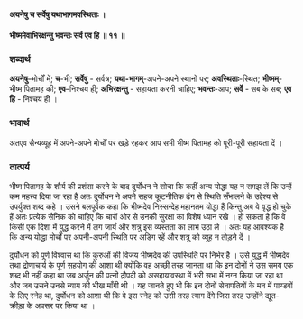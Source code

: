 #### अयनेषु च सर्वेषु यथाभागमवस्थिताः ।
#### भीष्ममेवाभिरक्षन्तु भवन्तः सर्व एव हि ॥ ११ ॥

### शब्दार्थ

**अयनेषु**–मोर्चों में; **च**-भी; **सर्वेषु** - सर्वत्र; **यथा-भागम्**-अपने-अपने स्थानों पर; **अवस्थिताः**-स्थित; **भीष्मम्**- भीष्म पितामह की; **एव**–निश्चय ही; **अभिरक्षन्तु** - सहायता करनी चाहिए; **भवन्तः**-आप; **सर्वे** - सब के सब; **एव हि** - निश्चय ही ।

### भावार्थ

अतएव सैन्यव्यूह में अपने-अपने मोर्चों पर खड़े रहकर आप सभी भीष्म पितामह को पूरी-पूरी सहायता दें ।

### तात्पर्य

भीष्म पितामह के शौर्य की प्रशंसा करने के बाद दुर्योधन ने सोचा कि कहीं अन्य योद्धा यह न समझ लें कि उन्हें कम महत्त्व दिया जा रहा है अतः दुर्योधन ने अपने सहज कूटनीतिक ढंग से स्थिति सँभालने के उद्देश्य से उपर्युक्त शब्द कहे । उसने बलपूर्वक कहा कि भीष्मदेव निस्सन्देह महानतम योद्धा हैं किन्तु अब वे वृद्ध हो चुके हैं अतः प्रत्येक सैनिक को चाहिए कि चारों ओर से उनकी सुरक्षा का विशेष ध्यान रखे । हो सकता है कि वे किसी एक दिशा में युद्ध करने में लग जायँ और शत्रु इस व्यस्तता का लाभ उठा ले । अतः यह आवश्यक है कि अन्य योद्धा मोर्चों पर अपनी-अपनी स्थिति पर अडिग रहें और शत्रु को व्यूह न तोड़ने दें ।

दुर्योधन को पूर्ण विश्वास था कि कुरुओं की विजय भीष्मदेव की उपस्थिति पर निर्भर है । उसे युद्ध में भीष्मदेव तथा द्रोणाचार्य के पूर्ण सहयोग की आशा थी क्योंकि वह अच्छी तरह जानता था कि इन दोनों ने उस समय एक शब्द भी नहीं कहा था जब अर्जुन की पत्नी द्रौपदी को असहायावस्था में भरी सभा में नग्न किया जा रहा था और जब उसने उनसे न्याय की भीख माँगी थी । यह जानते हुए भी कि इन दोनों सेनापतियों के मन में पाण्डवों के लिए स्नेह था, दुर्योधन को आशा थी कि वे इस स्नेह को उसी तरह त्याग देंगे जिस तरह उन्होंने द्यूत-क्रीड़ा के अवसर पर किया था ।